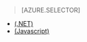 
> [AZURE.SELECTOR]
- [(.NET)](/documentation/articles/mobile-services-dotnet-backend-schedule-recurring-tasks)
- [(Javascript)](/documentation/articles/mobile-services-schedule-recurring-tasks)

